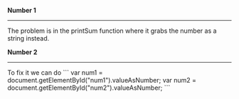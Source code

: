 **Number 1**
<hr>
The problem is in the printSum function where it grabs the number as a string instead.

**Number 2**
<hr>
To fix it we can do 
```
var num1 = document.getElementById("num1").valueAsNumber;
var num2 = document.getElementById("num2").valueAsNumber;
```
